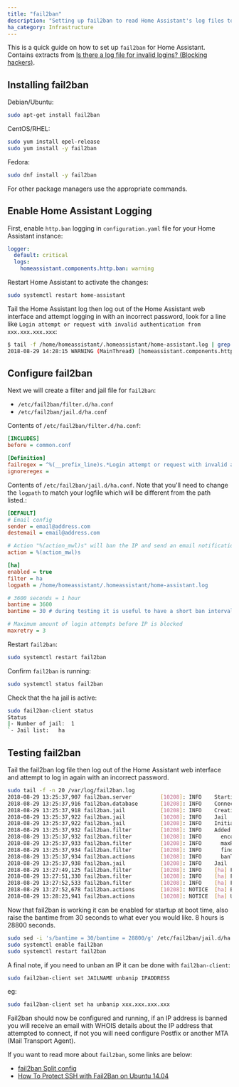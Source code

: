 ```yaml
---
title: "fail2ban"
description: "Setting up fail2ban to read Home Assistant's log files to improve security."
ha_category: Infrastructure
---
```


This is a quick guide on how to set up `fail2ban` for Home Assistant. Contains extracts from [Is there a log file for invalid logins? \(Blocking hackers\)](https://community.home-assistant.io/t/is-there-a-log-file-for-invalid-logins-blocking-hackers/2892).

## Installing fail2ban

Debian/Ubuntu:

```bash
sudo apt-get install fail2ban
```

CentOS/RHEL:

```bash
sudo yum install epel-release
sudo yum install -y fail2ban
```
Fedora:

```bash
sudo dnf install -y fail2ban
```

For other package managers use the appropriate commands.

## Enable Home Assistant Logging

First, enable `http.ban` logging in `configuration.yaml` file for your Home Assistant instance:

```yaml
logger:
  default: critical
  logs:
    homeassistant.components.http.ban: warning
```

Restart Home Assistant to activate the changes:

```bash
sudo systemctl restart home-assistant
```

Tail the Home Assistant log then log out of the Home Assistant web interface and attempt logging in with an incorrect password, look for a line like `Login attempt or request with invalid authentication from xxx.xxx.xxx.xxx`:

```bash
$ tail -f /home/homeassistant/.homeassistant/home-assistant.log | grep WARNING
2018-08-29 14:28:15 WARNING (MainThread) [homeassistant.components.http.ban] Login attempt or request with invalid authentication from xxx.xxx.xxx.xxx
```

## Configure fail2ban

Next we will create a filter and jail file for `fail2ban`:

- `/etc/fail2ban/filter.d/ha.conf`
- `/etc/fail2ban/jail.d/ha.conf`

Contents of `/etc/fail2ban/filter.d/ha.conf`:

```ini
[INCLUDES]
before = common.conf

[Definition]
failregex = ^%(__prefix_line)s.*Login attempt or request with invalid authentication from <HOST>.*$
ignoreregex =
```

Contents of `/etc/fail2ban/jail.d/ha.conf`. Note that you'll need to change the `logpath` to match your logfile which will be different from the path listed.:

```ini
[DEFAULT]
# Email config
sender = email@address.com
destemail = email@address.com

# Action "%(action_mwl)s" will ban the IP and send an email notification including whois data and log entries.
action = %(action_mwl)s

[ha]
enabled = true
filter = ha
logpath = /home/homeassistant/.homeassistant/home-assistant.log

# 3600 seconds = 1 hour
bantime = 3600
bantime = 30 # during testing it is useful to have a short ban interval, comment out this line later

# Maximum amount of login attempts before IP is blocked
maxretry = 3
```

Restart `fail2ban`:

```bash
sudo systemctl restart fail2ban
```

Confirm `fail2ban` is running:

```bash
sudo systemctl status fail2ban
```

Check that the ha jail is active:

```bash
sudo fail2ban-client status
Status
|- Number of jail:	1
`- Jail list:	ha
```

## Testing fail2ban

Tail the fail2ban log file then log out of the Home Assistant web interface and attempt to log in again with an incorrect password.
```bash
sudo tail -f -n 20 /var/log/fail2ban.log
2018-08-29 13:25:37,907 fail2ban.server         [10208]: INFO    Starting Fail2ban v0.10.3.fix1
2018-08-29 13:25:37,916 fail2ban.database       [10208]: INFO    Connected to fail2ban persistent database '/var/lib/fail2ban/fail2ban.sqlite3'
2018-08-29 13:25:37,918 fail2ban.jail           [10208]: INFO    Creating new jail 'ha'
2018-08-29 13:25:37,922 fail2ban.jail           [10208]: INFO    Jail 'ha' uses poller {}
2018-08-29 13:25:37,922 fail2ban.jail           [10208]: INFO    Initiated 'polling' backend
2018-08-29 13:25:37,932 fail2ban.filter         [10208]: INFO    Added logfile: '/home/homeassistant/.homeassistant/home-assistant.log' (pos = 5873, hash = 02ec3aefc005465a6cd8db91eff2d5e57c45757e)
2018-08-29 13:25:37,932 fail2ban.filter         [10208]: INFO      encoding: UTF-8
2018-08-29 13:25:37,933 fail2ban.filter         [10208]: INFO      maxRetry: 3
2018-08-29 13:25:37,934 fail2ban.filter         [10208]: INFO      findtime: 600
2018-08-29 13:25:37,934 fail2ban.actions        [10208]: INFO      banTime: 30
2018-08-29 13:25:37,938 fail2ban.jail           [10208]: INFO    Jail 'ha' started
2018-08-29 13:27:49,125 fail2ban.filter         [10208]: INFO    [ha] Found xxx.xxx.xxx.xxx - 2018-08-29 13:27:48
2018-08-29 13:27:51,330 fail2ban.filter         [10208]: INFO    [ha] Found xxx.xxx.xxx.xxx - 2018-08-29 13:27:51
2018-08-29 13:27:52,533 fail2ban.filter         [10208]: INFO    [ha] Found xxx.xxx.xxx.xxx - 2018-08-29 13:27:52
2018-08-29 13:27:52,678 fail2ban.actions        [10208]: NOTICE  [ha] Ban xxx.xxx.xxx.xxx
2018-08-29 13:28:23,941 fail2ban.actions        [10208]: NOTICE  [ha] Unban xxx.xxx.xxx.xxx
```

Now that fail2ban is working it can be enabled for startup at boot time, also raise the bantime from 30 seconds to what ever you would like. 8 hours is 28800 seconds.

```bash
sudo sed -i 's/bantime = 30/bantime = 28800/g' /etc/fail2ban/jail.d/ha.conf
sudo systemctl enable fail2ban
sudo systemctl restart fail2ban
```

A final note, if you need to unban an IP it can be done with `fail2ban-client`:

```bash
sudo fail2ban-client set JAILNAME unbanip IPADDRESS
```
eg:

```bash
sudo fail2ban-client set ha unbanip xxx.xxx.xxx.xxx
```

Fail2ban should now be configured and running, if an IP address is banned you will receive an email with WHOIS details about the IP address that attempted to connect, if not you will need configure Postfix or another MTA (Mail Transport Agent).

If you want to read more about `fail2ban`, some links are below:

 - [fail2ban Split config](http://www.fail2ban.org/wiki/index.php/FEATURE_Split_config)
 - [How To Protect SSH with Fail2Ban on Ubuntu 14.04](https://www.digitalocean.com/community/tutorials/how-to-protect-ssh-with-fail2ban-on-ubuntu-14-04)
